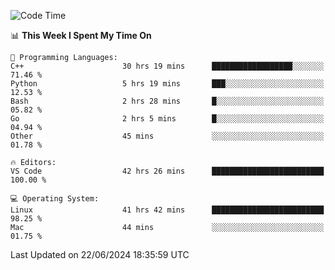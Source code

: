 
<!--START_SECTION:waka-->
![Code Time](http://img.shields.io/badge/Code%20Time-2%2C138%20hrs%207%20mins-blue)

📊 **This Week I Spent My Time On** 

```text
💬 Programming Languages: 
C++                      30 hrs 19 mins      ██████████████████░░░░░░░   71.46 % 
Python                   5 hrs 19 mins       ███░░░░░░░░░░░░░░░░░░░░░░   12.53 % 
Bash                     2 hrs 28 mins       █░░░░░░░░░░░░░░░░░░░░░░░░   05.82 % 
Go                       2 hrs 5 mins        █░░░░░░░░░░░░░░░░░░░░░░░░   04.94 % 
Other                    45 mins             ░░░░░░░░░░░░░░░░░░░░░░░░░   01.78 % 

🔥 Editors: 
VS Code                  42 hrs 26 mins      █████████████████████████   100.00 % 

💻 Operating System: 
Linux                    41 hrs 42 mins      █████████████████████████   98.25 % 
Mac                      44 mins             ░░░░░░░░░░░░░░░░░░░░░░░░░   01.75 % 
```


 Last Updated on 22/06/2024 18:35:59 UTC
<!--END_SECTION:waka-->

